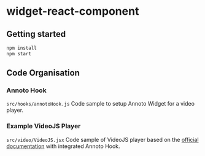 # widget-react-component

## Getting started

```bash
npm install
npm start
```

## Code Organisation

### Annoto Hook

`src/hooks/annotoHook.js`
Code sample to setup Annoto Widget for a video player.

### Example VideoJS Player

`src/video/VideoJS.jsx`
Code sample of VideoJS player based on the [official documentation](https://docs.videojs.com/tutorial-react.html) with integrated Annoto Hook.
